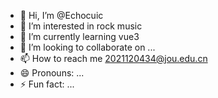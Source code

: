 - 👋 Hi, I’m @Echocuic
- 👀 I’m interested in rock music
- 🌱 I’m currently learning vue3
- 💞️ I’m looking to collaborate on ...
- 📫 How to reach me 2021120434@jou.edu.cn
- 😄 Pronouns: ...
- ⚡ Fun fact: ...

<!---
Echocuic/Echocuic is a ✨ special ✨ repository because its `README.md` (this file) appears on your GitHub profile.
You can click the Preview link to take a look at your changes.
--->
